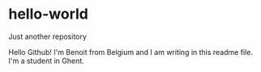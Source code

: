 # hello-world
Just another repository

Hello Github!
I'm Benoit from Belgium and I am writing in this readme file.
I'm a student in Ghent.
